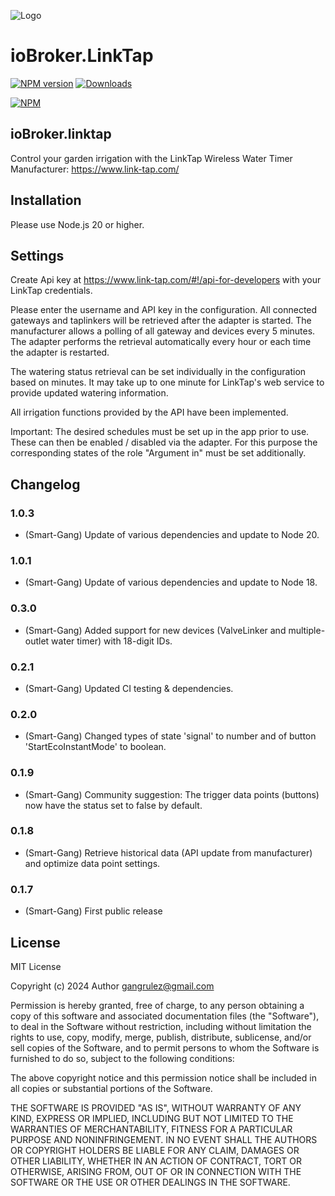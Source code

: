![Logo](admin/Logo_small.png)
# ioBroker.LinkTap

[![NPM version](http://img.shields.io/npm/v/iobroker.linktap.svg)](https://www.npmjs.com/package/iobroker.linktap)
[![Downloads](https://img.shields.io/npm/dm/iobroker.linktap.svg)](https://www.npmjs.com/package/iobroker.linktap)

[![NPM](https://nodei.co/npm/iobroker.linktap.png?downloads=true)](https://nodei.co/npm/iobroker.linktap/)


## ioBroker.linktap

Control your garden irrigation with the LinkTap Wireless Water Timer
Manufacturer: https://www.link-tap.com/

## Installation
Please use Node.js 20 or higher.

## Settings
Create Api key at https://www.link-tap.com/#!/api-for-developers with your LinkTap credentials. 

Please enter the username and API key in the configuration.
All connected gateways and taplinkers will be retrieved after the adapter is started. The manufacturer allows a polling of all gateway and devices every 5 minutes. The adapter performs the retrieval automatically every hour or each time the adapter is restarted.

The watering status retrieval can be set individually in the configuration based on minutes. It may take up to one minute for LinkTap's web service to provide updated watering information.

All irrigation functions provided by the API have been implemented. 

Important: The desired schedules must be set up in the app prior to use. These can then be enabled / disabled via the adapter. For this purpose the corresponding states of the role "Argument in" must be set additionally.

## Changelog

### 1.0.3
* (Smart-Gang) Update of various dependencies and update to Node 20.

### 1.0.1
* (Smart-Gang) Update of various dependencies and update to Node 18.

### 0.3.0
* (Smart-Gang) Added support for new devices (ValveLinker and multiple-outlet water timer) with 18-digit IDs.

### 0.2.1
* (Smart-Gang) Updated CI testing & dependencies.

### 0.2.0
* (Smart-Gang) Changed types of state 'signal' to number and of button 'StartEcoInstantMode' to boolean.

### 0.1.9
* (Smart-Gang) Community suggestion: The trigger data points (buttons) now have the status set to false by default.

### 0.1.8
* (Smart-Gang) Retrieve historical data (API update from manufacturer) and optimize data point settings.

### 0.1.7
* (Smart-Gang) First public release


## License
MIT License

Copyright (c) 2024 Author <gangrulez@gmail.com>

Permission is hereby granted, free of charge, to any person obtaining a copy
of this software and associated documentation files (the "Software"), to deal
in the Software without restriction, including without limitation the rights
to use, copy, modify, merge, publish, distribute, sublicense, and/or sell
copies of the Software, and to permit persons to whom the Software is
furnished to do so, subject to the following conditions:

The above copyright notice and this permission notice shall be included in all
copies or substantial portions of the Software.

THE SOFTWARE IS PROVIDED "AS IS", WITHOUT WARRANTY OF ANY KIND, EXPRESS OR
IMPLIED, INCLUDING BUT NOT LIMITED TO THE WARRANTIES OF MERCHANTABILITY,
FITNESS FOR A PARTICULAR PURPOSE AND NONINFRINGEMENT. IN NO EVENT SHALL THE
AUTHORS OR COPYRIGHT HOLDERS BE LIABLE FOR ANY CLAIM, DAMAGES OR OTHER
LIABILITY, WHETHER IN AN ACTION OF CONTRACT, TORT OR OTHERWISE, ARISING FROM,
OUT OF OR IN CONNECTION WITH THE SOFTWARE OR THE USE OR OTHER DEALINGS IN THE
SOFTWARE.
